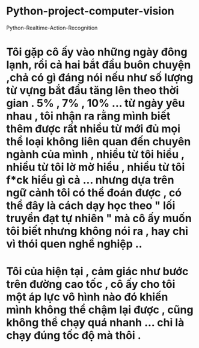 # Python-project-computer-vision
Python-Realtime-Action-Recognition


# Tôi gặp cô ấy vào những ngày đông lạnh, rồi cả hai bắt đầu buôn chuyện ,chả có gì đáng nói nếu như số lượng từ vựng bắt đầu tăng lên theo thời gian . 5% , 7% , 10% ... từ ngày yêu nhau , tôi nhận ra rằng mình biết thêm được rất nhiều từ mới đủ mọi thể loại không liên quan đến chuyên ngành của mình , nhiều từ tôi hiểu , nhiều từ tôi lờ mờ hiểu , nhiều từ tôi f*ck hiểu gì cả ... nhưng dựa trên ngữ cảnh tôi có thể đoán được , có thể đây là cách dạy học theo " lối truyền đạt tự nhiên " mà cô ấy muốn tôi biết nhưng không nói ra , hay chỉ vì thói quen nghề nghiệp  .. 
# Tôi của hiện tại , cảm giác như bước trên đường cao tốc , cô ấy cho tôi một áp lực vô hình nào đó khiến mình không thể chậm lại được , cũng không thể chạy quá nhanh ... chỉ là chạy đúng tốc độ mà thôi .